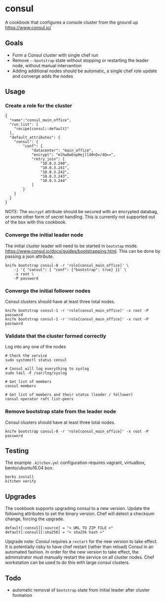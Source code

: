 # consul
A cookbook that configures a console cluster from the ground up
https://www.consul.io/


## Goals
- Form a Consul cluster with single chef run
- Remove `--bootstrap` state without stopping or restarting the leader node, without manual intervention
- Adding additional nodes should be automatic, a single chef role update and converge adds the nodes


## Usage
### Create a role for the cluster
```
{
  "name":"consul_main_office",
  "run_list": [
    "recipe[consul::default]"
  ],
  "default_attributes": {
    "consul": {
        "conf": {
            "datacenter": "main_office",
            "encrypt": "mlhw8wEnpHejll40nQx/4Q==",
            "retry_join": [
                "10.0.3.240",
                "10.0.3.241",
                "10.0.3.242",
                "10.0.3.243",
                "10.0.3.244"
            ]
        }
    }
  }
}
```
NOTE: The `encrypt` attribute should be secured with an encrypted databag, or some other form
of secret handling. This is currently not supported out of the box with this cookbook.


### Converge the initial leader node
The initial cluster leader will need to be started in `bootstap` mode. https://www.consul.io/docs/guides/bootstrapping.html.
This can be done by passing a json attribute.
```
knife bootstrap consul-0 -r 'role[consul_main_office]' \
    -j '{ "consul": { "conf": {"bootstrap": true} }}' \
    -x root \
    -P password
```


### Converge the initial follower nodes
Consul clusters should have at least three total nodes.
```
knife bootstrap consul-1 -r 'role[consul_main_office]' -x root -P password
knife bootstrap consul-1 -r 'role[consul_main_office]' -x root -P password
```

### Validate that the cluster formed correctly
Log into any one of the nodes
```
# Check the service
sudo systemctl status consul

# Consul will log everything to syslog
sudo tail -F /var/log/syslog

# Get list of members
consul members  

# Get list of members and their status (leader / follower)
consul operator raft list-peers
```

### Remove bootstrap state from the leader node
Consul clusters should have at least three total nodes.
```
knife bootstrap consul-0 -r 'role[consul_main_office]' -x root -P password
```

## Testing
The example `.kitchen.yml` configuration requires vagrant, virtualbox, bento/ubuntu16.04 box.
```
berks install
kitchen verify
```

## Upgrades
The cookbook supports upgrading consul to a new version. Update the following attributes to set the binary version.
Chef will detect a checksum change, forcing the upgrade.
```
default[:consul][:source] = "< URL TO ZIP FILE >"
default[:consul][:sha256] = "< sha256 hash >"
```

Upgrade note: Consul requires a `restart` for the new version to take effect. It is potentially risky to have
chef restart (rather than reload) Consul in an automated fashion. In order for the new version to take effect,
the administrator must manually restart the service on all cluster nodes. Chef workstation can be used to do this
with large consul clusters.


## Todo
- automatic removal of `bootstrap` state from initial leader after cluster formation
